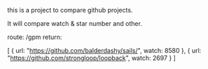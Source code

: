 this is a project to compare github projects.  

It will compare watch & star number and other.

route:
/gpm
return:

[
 {
  url: "https://github.com/balderdashy/sails/",
  watch: 8580
 },
 {
  url: "https://github.com/strongloop/loopback",
  watch: 2697
 }
]
